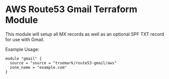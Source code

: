 # AWS Route53 Gmail Terraform Module

This module will setup all MX records as well as an optional SPF TXT record
for use with Gmail.

Example Usage:
```hcl
module "gmail" {
  source = "source = "truemark/route53-gmail/aws"
  zone_name = "example.com"
}
``` 
